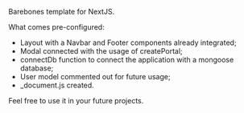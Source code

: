 Barebones template for NextJS.

What comes pre-configured:

- Layout with a Navbar and Footer components already integrated;
- Modal connected with the usage of createPortal;
- connectDb function to connect the application with a mongoose database;
- User model commented out for future usage;
- \_document.js created.

Feel free to use it in your future projects.
